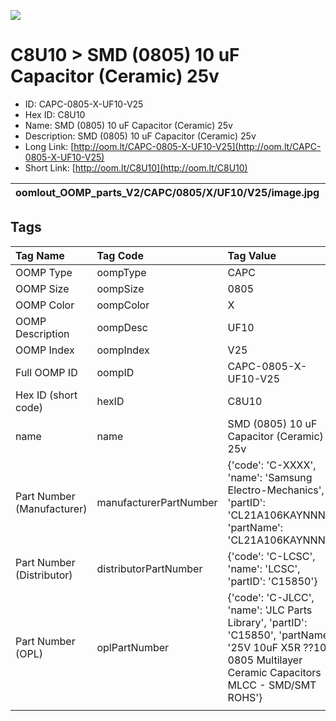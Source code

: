 


  
![][im]
# C8U10 > SMD (0805) 10 uF Capacitor (Ceramic) 25v

- ID: CAPC-0805-X-UF10-V25
- Hex ID: C8U10
- Name: SMD (0805) 10 uF Capacitor (Ceramic) 25v
- Description: SMD (0805) 10 uF Capacitor (Ceramic) 25v
- Long Link: [http://oom.lt/CAPC-0805-X-UF10-V25](http://oom.lt/CAPC-0805-X-UF10-V25)
- Short Link: [http://oom.lt/C8U10](http://oom.lt/C8U10)
  

|oomlout_OOMP_parts_V2/CAPC/0805/X/UF10/V25/image.jpg|oomlout_OOMP_parts_V2/CAPC/0805/X/UF10/V25/image_RE.jpg|||
| :---: | :---: | :---: | :---: |

## Tags
  

|Tag Name|Tag Code|Tag Value|
| :--- | :--- | :--- |
|OOMP Type|oompType|CAPC|
|OOMP Size|oompSize|0805|
|OOMP Color|oompColor|X|
|OOMP Description|oompDesc|UF10|
|OOMP Index|oompIndex|V25|
|Full OOMP ID|oompID|CAPC-0805-X-UF10-V25|
|Hex ID (short code)|hexID|C8U10|
|name|name|SMD (0805) 10 uF Capacitor (Ceramic) 25v|
|Part Number (Manufacturer)|manufacturerPartNumber|{'code': 'C-XXXX', 'name': 'Samsung Electro-Mechanics', 'partID': 'CL21A106KAYNNNE', 'partName': 'CL21A106KAYNNNE'}|
|Part Number (Distributor)|distributorPartNumber|{'code': 'C-LCSC', 'name': 'LCSC', 'partID': 'C15850'}|
|Part Number (OPL)|oplPartNumber|{'code': 'C-JLCC', 'name': 'JLC Parts Library', 'partID': 'C15850', 'partName': '25V 10uF X5R ??10% 0805  Multilayer Ceramic Capacitors MLCC - SMD/SMT ROHS'}|
||||



[im]: CAPC/0805/X/UF10/V25/image_450.jpg
